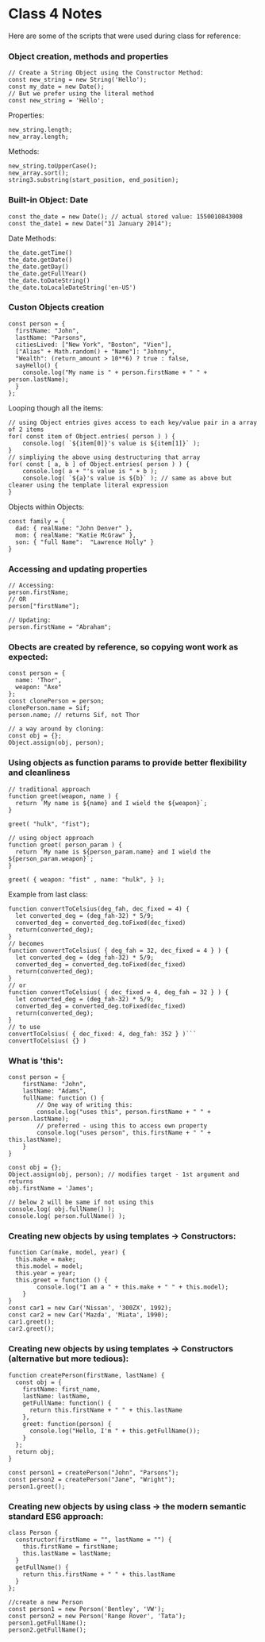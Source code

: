 # Class 4 Notes

Here are some of the scripts that were used during class for reference:

### Object creation, methods and properties
```
// Create a String Object using the Constructor Method:
const new_string = new String('Hello');
const my_date = new Date();
// But we prefer using the literal method
const new_string = 'Hello';
```
Properties:
```
new_string.length;
new_array.length;
```

Methods:
```
new_string.toUpperCase();
new_array.sort();
string3.substring(start_position, end_position);	
```

### Built-in Object: Date
```
const the_date = new Date(); // actual stored value: 1550010843008
const the_date1 = new Date("31 January 2014");
```
Date Methods:
```
the_date.getTime()
the_date.getDate()
the_date.getDay()
the_date.getFullYear()
the_date.toDateString()
the_date.toLocaleDateString('en-US')
```

### Custon Objects creation
```
const person = {
  firstName: "John",
  lastName: "Parsons",
  citiesLived: ["New York", "Boston", "Vien"],
  ["Alias" + Math.random() + "Name"]: "Johnny",
  "Wealth": (return_amount > 10**6) ? true : false,
  sayHello() {
    console.log("My name is " + person.firstName + " " + person.lastName);
  }
};
```
Looping though all the items:
```
// using Object entries gives access to each key/value pair in a array of 2 items
for( const item of Object.entries( person ) ) {
    console.log( `${item[0]}'s value is ${item[1]}` );
}
// simpliying the above using destructuring that array 
for( const [ a, b ] of Object.entries( person ) ) {
    console.log( a + "'s value is " + b ); 
    console.log( `${a}'s value is ${b}` ); // same as above but cleaner using the template literal expression
}
```

Objects within Objects:
```
const family = {
  dad: { realName: "John Denver" },
  mom: { realName: "Katie McGraw" },
  son: { "full Name":  "Lawrence Holly" }
}
```

### Accessing and updating properties
```
// Accessing:
person.firstName;
// OR
person["firstName"];

// Updating:
person.firstName = "Abraham";
```

### Obects are created by reference, so copying wont work as expected:
```
const person = { 
  name: 'Thor',
  weapon: "Axe"
};
const clonePerson = person;
clonePerson.name = Sif;
person.name; // returns Sif, not Thor

// a way around by cloning:
const obj = {};
Object.assign(obj, person);
```

### Using objects as function params to provide better flexibility and cleanliness
```
// traditional approach
function greet(weapon, name ) {
  return `My name is ${name} and I wield the ${weapon}`;
}

greet( "hulk", "fist");

// using object approach
function greet( person_param ) {
  return `My name is ${person_param.name} and I wield the ${person_param.weapon}`;
}

greet( { weapon: "fist" , name: "hulk", } );
```
Example from last class:
```
function convertToCelsius(deg_fah, dec_fixed = 4) {
  let converted_deg = (deg_fah-32) * 5/9;
  converted_deg = converted_deg.toFixed(dec_fixed)
  return(converted_deg);
}
// becomes
function convertToCelsius( { deg_fah = 32, dec_fixed = 4 } ) {
  let converted_deg = (deg_fah-32) * 5/9;
  converted_deg = converted_deg.toFixed(dec_fixed)
  return(converted_deg);
}
// or
function convertToCelsius( { dec_fixed = 4, deg_fah = 32 } ) {
  let converted_deg = (deg_fah-32) * 5/9;
  converted_deg = converted_deg.toFixed(dec_fixed)
  return(converted_deg);
}
// to use
convertToCelsius( { dec_fixed: 4, deg_fah: 352 } )```
convertToCelsius( {} )
```
### What is 'this':
```
const person = {
    firstName: "John",
    lastName: "Adams",
    fullName: function () {
    	// One way of writing this:
        console.log("uses this", person.firstName + " " + person.lastName);
        // preferred - using this to access own property
        console.log("uses person", this.firstName + " " + this.lastName);
    }
}

const obj = {};
Object.assign(obj, person); // modifies target - 1st argument and returns
obj.firstName = 'James';

// below 2 will be same if not using this
console.log( obj.fullName() );
console.log( person.fullName() );
```

### Creating new objects by using templates -> Constructors:
```
function Car(make, model, year) {
  this.make = make;
  this.model = model;
  this.year = year;
  this.greet = function () {
        console.log("I am a " + this.make + " " + this.model);
    }
}
const car1 = new Car('Nissan', '300ZX', 1992);
const car2 = new Car('Mazda', 'Miata', 1990);
car1.greet();
car2.greet();
```

### Creating new objects by using templates -> Constructors (alternative but more tedious):
```
function createPerson(firstName, lastName) {
  const obj = {
    firstName: first_name,
    lastName: lastName,
    getFullName: function() {
      return this.firstName + " " + this.lastName
    },
    greet: function(person) {
      console.log("Hello, I'm " + this.getFullName());
    }
  };
  return obj;
}

const person1 = createPerson("John", "Parsons");
const person2 = createPerson("Jane", "Wright");
person1.greet();
```

### Creating new objects by using class -> the modern semantic standard ES6 approach:
```
class Person {
  constructor(firstName = "", lastName = "") {
    this.firstName = firstName;
    this.lastName = lastName;
  }
  getFullName() { 
    return this.firstName + " " + this.lastName
  }
};

//create a new Person
const person1 = new Person('Bentley', 'VW');
const person2 = new Person('Range Rover', 'Tata');
person1.getFullName();
person2.getFullName();
```


